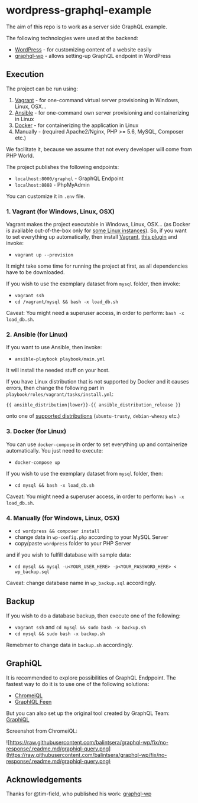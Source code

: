 # wordpress-graphql-example

The aim of this repo is to work as a server side GraphQL example.

The following technologies were used at the backend:
 - [WordPress](https://wordpress.org/download/) - for customizing content of a website easily
 - [graphql-wp](https://github.com/tim-field/graphql-wp) - allows setting-up GraphQL endpoint in WordPress

## Execution

The project can be run using:
 1. [Vagrant](https://www.vagrantup.com/) - for one-command virtual server provisioning in Windows, Linux, OSX...
 2. [Ansible](https://www.ansible.com/) - for one-command own server provisioning and containerizing in Linux
 3. [Docker](https://www.docker.com/) - for containerizing the application in Linux
 4. Manually - (required Apache2/Nginx, PHP >= 5.6, MySQL, Composer etc.)

We facilitate it, because we assume that not every developer will come from PHP World.

The project publishes the following endpoints:
 - `localhost:8000/graphql` - GraphQL Endpoint
 - `localhost:8888` - PhpMyAdmin

You can customize it in `.env` file.

### 1. Vagrant (for Windows, Linux, OSX)

Vagrant makes the project executable in Windows, Linux, OSX... (as Docker is available out-of-the-box only for [some Linux instances](https://docs.docker.com/engine/installation/linux/)). So, if you want to set everything up automatically, then install [Vagrant](https://www.vagrantup.com/), [this plugin](https://github.com/gosuri/vagrant-env) and invoke:
 - `vagrant up --provision`

It might take some time for running the project at first, as all dependencies have to be downloaded.

If you wish to use the exemplary dataset from `mysql` folder, then invoke:
 - `vagrant ssh`
 - `cd /vagrant/mysql && bash -x load_db.sh`

Caveat: You might need a superuser access, in order to perform: `bash -x load_db.sh`.

### 2. Ansible (for Linux)

If you want to use Ansible, then invoke:
 - `ansible-playbook playbook/main.yml`

It will install the needed stuff on your host.

If you have Linux distribution that is not supported by Docker and it causes errors, then change the following part in `playbook/roles/vagrant/tasks/install.yml`:

`{{ ansible_distribution|lower}}-{{ ansible_distribution_release }}`

onto one of [supported distributions](https://docs.docker.com/engine/installation/linux/) (`ubuntu-trusty`, `debian-wheezy` etc.)

### 3. Docker (for Linux)

You can use `docker-compose` in order to set everything up and containerize automatically. You just need to execute:
 - `docker-compose up`

If you wish to use the exemplary dataset from `mysql` folder, then:
 - `cd mysql && bash -x load_db.sh`

Caveat: You might need a superuser access, in order to perform: `bash -x load_db.sh`.

### 4. Manually (for Windows, Linux, OSX)

 - `cd wordpress && composer install`
 - change data in `wp-config.php` according to your MySQL Server
 - copy/paste `wordpress` folder to your PHP Server

 and if you wish to fulfill database with sample data:

 - `cd mysql && mysql -u<YOUR_USER_HERE> -p<YOUR_PASSWORD_HERE> < wp_backup.sql`

 Caveat: change database name in `wp_backup.sql` accordingly.

## Backup

If you wish to do a database backup, then execute one of the following:
 - `vagrant ssh` and `cd mysql && sudo bash -x backup.sh`
 - `cd mysql && sudo bash -x backup.sh`

Remebmer to change data in `backup.sh` accordingly.

## GraphiQL

It is recommended to explore possibilities of GraphQL Endppoint. The fastest way to do it is to use one of the following solutions:
 - [ChromeiQL](https://chrome.google.com/webstore/detail/chromeiql/fkkiamalmpiidkljmicmjfbieiclmeij)
 - [GraphIQL Feen](https://chrome.google.com/webstore/detail/graphiql-feen/mcbfdonlkfpbfdpimkjilhdneikhfklp)

But you can also set up the original tool created by GraphQL Team: [GraphiQL](https://github.com/graphql/graphiql)

Screenshot from ChromeiQL:

![https://raw.githubusercontent.com/balintsera/graphql-wp/fix/no-response/.readme.md/graphiql-query.png](https://raw.githubusercontent.com/balintsera/graphql-wp/fix/no-response/.readme.md/graphiql-query.png)

## Acknowledgements
Thanks for @tim-field, who published his work: [graphql-wp](https://github.com/tim-field/graphql-wp)
